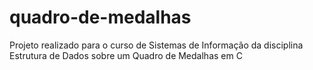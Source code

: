 # quadro-de-medalhas
Projeto realizado para o curso de Sistemas de Informação da disciplina Estrutura de Dados sobre um Quadro de Medalhas em C
